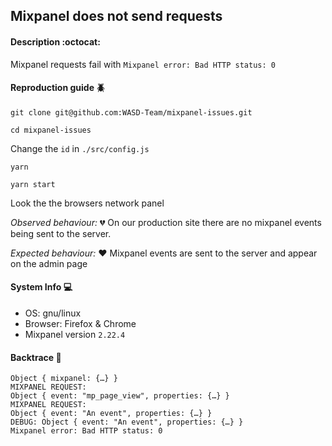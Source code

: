 ## Mixpanel does not send requests

#### Description :octocat:
Mixpanel requests fail with `Mixpanel error: Bad HTTP status: 0`

#### Reproduction guide :beetle:
`git clone git@github.com:WASD-Team/mixpanel-issues.git`

`cd mixpanel-issues`

Change the `id` in `./src/config.js`

`yarn`

`yarn start`

Look the the browsers network panel

*Observed behaviour:* :broken_heart:
On our production site there are no mixpanel events being sent to the server.

*Expected behaviour:* :heart:
Mixpanel events are sent to the server and appear on the admin page

#### System Info :computer:
- OS: gnu/linux
- Browser: Firefox & Chrome
- Mixpanel version `2.22.4`

#### Backtrace :paw_prints:
```
Object { mixpanel: {…} } 
MIXPANEL REQUEST: 
Object { event: "mp_page_view", properties: {…} } 
MIXPANEL REQUEST: 
Object { event: "An event", properties: {…} } 
DEBUG: Object { event: "An event", properties: {…} } 
Mixpanel error: Bad HTTP status: 0
```
